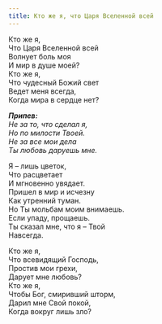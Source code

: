 ```yaml
---
title: Кто же я, что Царя Вселенной всей
---
```


Кто же я,  
Что Царя Вселенной всей  
Волнует боль моя  
И мир в душе моей?  
Кто же я,  
Что чудесный Божий свет  
Ведет меня всегда,  
Когда мира в сердце нет?  
                
*__Припев:__  
Не за то, что сделал я,  
Но по милости Твоей.  
Не за все мои дела  
Ты любовь даруешь мне.*  

Я – лишь цветок,  
Что расцветает  
И мгновенно увядает.  
Пришел в мир и исчезну  
Как утренний туман.  
Но Ты мольбам моим внимаешь.  
Если упаду, прощаешь.  
Ты сказал мне, что я – Твой  
Навсегда.  

Кто же я,  
Что всевидящий Господь,  
Простив мои грехи,  
Дарует мне любовь?  
Кто же я,  
Чтобы Бог, смиривший шторм,  
Дарил мне Свой покой,  
Когда вокруг лишь зло?
